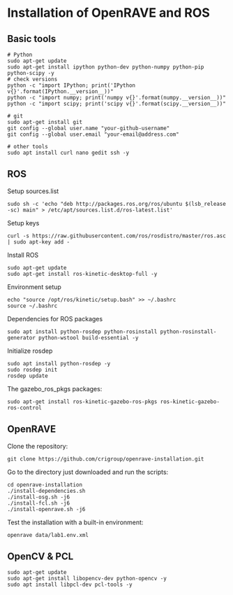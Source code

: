 # Installation of OpenRAVE and ROS
## Basic tools
```
# Python
sudo apt-get update
sudo apt-get install ipython python-dev python-numpy python-pip python-scipy -y
# check versions
python -c "import IPython; print('IPython v{}'.format(IPython.__version__))"
python -c "import numpy; print('numpy v{}'.format(numpy.__version__))"
python -c "import scipy; print('scipy v{}'.format(scipy.__version__))"

# git
sudo apt-get install git
git config --global user.name "your-github-username"
git config --global user.email "your-email@address.com"

# other tools
sudo apt install curl nano gedit ssh -y
```

## ROS
Setup sources.list
```
sudo sh -c 'echo "deb http://packages.ros.org/ros/ubuntu $(lsb_release -sc) main" > /etc/apt/sources.list.d/ros-latest.list'
```
Setup keys
```
curl -s https://raw.githubusercontent.com/ros/rosdistro/master/ros.asc | sudo apt-key add -
```
Install ROS
```
sudo apt-get update
sudo apt-get install ros-kinetic-desktop-full -y
```
Environment setup
```
echo "source /opt/ros/kinetic/setup.bash" >> ~/.bashrc
source ~/.bashrc
```
Dependencies for ROS packages
```
sudo apt install python-rosdep python-rosinstall python-rosinstall-generator python-wstool build-essential -y
```
Initialize rosdep
```
sudo apt install python-rosdep -y
sudo rosdep init
rosdep update
```
The gazebo_ros_pkgs packages:
```
sudo apt-get install ros-kinetic-gazebo-ros-pkgs ros-kinetic-gazebo-ros-control
```

## OpenRAVE
Clone the repository:
```
git clone https://github.com/crigroup/openrave-installation.git
```
Go to the directory just downloaded and run the scripts:
```
cd openrave-installation
./install-dependencies.sh
./install-osg.sh -j6
./install-fcl.sh -j6
./install-openrave.sh -j6
```
Test the installation with a built-in environment:
```
openrave data/lab1.env.xml
```

## OpenCV & PCL
```
sudo apt-get update
sudo apt-get install libopencv-dev python-opencv -y
sudo apt install libpcl-dev pcl-tools -y
```

